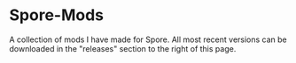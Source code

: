 # Spore-Mods

A collection of mods I have made for Spore.
All most recent versions can be downloaded in the "releases" section to the right of this page.
